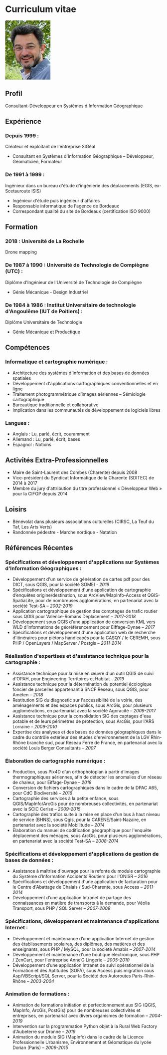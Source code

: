 # Curriculum vitae

![Photo CD](https://github.com/sigeal/cv/blob/master/images/cd.jpg)

## Profil
Consultant-Développeur en Systèmes d'Information Géographique

## Expérience

### Depuis 1999 :
Créateur et exploitant de l'entreprise SIGéal  
- Consultant en Systèmes d'Information Géographique – Développeur, Géomaticien, Formateur

### De 1991 à 1999 :
Ingénieur dans un bureau d'étude d'ingénierie des déplacements (EGIS, ex-Scetauroute ISIS)  
- Ingénieur d'étude puis ingénieur d'affaires
- Responsable informatique de l'agence de Bordeaux
- Correspondant qualité du site de Bordeaux (certification ISO 9000)

## Formation

### 2018 : Université de La Rochelle
Drone mapping

### De 1987 à 1990 : Université de Technologie de Compiègne (UTC) :
Diplôme d'Ingénieur de l'Université de Technologie de Compiègne  
- Génie Mécanique - Design Industriel

### De 1984 à 1986 : Institut Universitaire de technologie d'Angoulême (IUT de Poitiers) :
Diplôme Universitaire de Technologie  
- Génie Mécanique et Productique

## Compétences

### Informatique et cartographie numérique :
- Architecture des systèmes d'information et des bases de données spatiales
- Développement d'applications cartographiques conventionnelles et en ligne
- Traitement photogrammétrique d’images aériennes – Sémiologie cartographique
- Bureautique traditionnelle et collaborative
- Implication dans les communautés de développement de logiciels libres

### Langues :
- Anglais :	Lu, parlé, écrit, couramment
- Allemand : Lu, parlé, écrit, bases
- Espagnol : Notions

## Activités Extra-Professionnelles

- Maire de Saint-Laurent des Combes (Charente) depuis 2008
- Vice-président du Syndicat Informatique de la Charente (SDITEC) de 2014 à 2017
- Membre du jury d'attribution du titre professionnel « Développeur Web » pour la CIFOP depuis 2014

## Loisirs

- Bénévolat dans plusieurs associations culturelles (CIRSC, La Teuf du Taf, Les Arts Verts)
- Randonnée pédestre - Marche nordique - Natation

## Références Récentes

### Spécifications et développement d'applications sur Systèmes d'Information Géographiques :
- Développement d'un service de génération de cartes pdf pour des DICT, sous QGIS, pour la société SOMEI - *2019*
- Spécifications et développement d'une application de cartographie d’enquêtes origine/destination, sous ArcView/MapInfo-Access et QGIS-SpatiaLite, pour de nombreuses agglomérations, en partenariat avec la société Test-SA – *2002-2019*
- Application cartographique de gestion des comptages de trafic routier sous QGIS pour Valence-Romans Déplacement – *2017-2018*
- Développement sous QGIS d’une application de conversion KML vers WLD d’informations de géoréférencement pour Eiffage-Dynae – *2017*
- Spécifications et développement d'une application web de recherche d'itinéraires pour piétons handicapés pour la CASQY / le CEREMH, sous PHP / OpenLayers / MapServer / Postgis – *2011-2014*

### Réalisation d'expertises et d'assistance technique pour la cartographie :
- Assistance technique pour la mise en œuvre d'un outil QGIS de suivi d'OPAH, pour Engineering Territoires et Habitat - *2019*
- Assistance technique pour la détermination du potentiel écologique foncier de parcelles appartenant à SNCF Réseau, sous QGIS, pour Améten – *2018*
- Restitution SIG du diagnostic sur l'accessibilité de la voirie, des aménagements et des espaces publics, sous ArcGis, pour plusieurs agglomérations, en partenariat avec la société Agoracité – *2009-2017*
- Assistance technique pour la consolidation SIG des captages d'eau potable et de leurs périmètres de protection, sous ArcGis, pour l'ARS Lorraine – *2009-2010*
- Expertise des analyses et des bases de données géographiques dans le cadre du contrôle extérieur des études d'environnement de la LGV Rhin-Rhône branche sud, pour Réseau Ferré de France, en partenariat avec la société Louis Berger Consultants – *2007*

### Élaboration de cartographie numérique :
- Production, sous Pix4D d’un orthophotoplan à partir d’images thermographiques aériennes, afin de détecter les anomalies d’un réseau de chaleur, pour Eiffage-Dynae – *2018*
- Conversion de fichiers cartographiques dans le cadre de la DPAC A65, pour CdC Biodiversité – *2016*
- Cartographie des services à la petite enfance, sous QGIS/MapInfo/ArcGis pour de nombreuses collectivités, en partenariat avec la SCIC Cerise – *2009-2015*
- Cartographie des trafics suite à la mise en place d'un bus à haut niveau de service (BHNS), sous Qgis, pour la CARENE/Saint-Nazaire, en partenariat avec la société Mobilitude – *2014*
- Élaboration du manuel de codification géographique pour l'enquête déplacement des ménages, sous ArcGis, pour plusieurs agglomérations, en partenariat avec la société Test-SA – *2008-2014*

### Spécifications et développement d'applications de gestion de bases de données :
- Assistance à maîtrise d'ouvrage pour la refonte du module cartographie du Système d’Information Accidents Routiers pour l'ONISR – *2016*
- Spécifications et développement d'une application de facturation pour le Centre d'Abattage de Chalais / Sud-Charente, sous Access – *2011-2014*
- Développement d’une application Intranet de partage des connaissances en matière de transports à la demande, pour Véolia Transport, sous PHP / SQL Server – *2007-2009*

### Spécifications, développement et maintenance d'applications Internet :
- Développement et maintenance d’une application Internet de gestion des établissements scolaires, des diplômes, des matières et des enseignants, sous PHP / MySQL, pour la société Amabis – *2007-2014*
- Développement et maintenance d'une boutique électronique, sous PHP / ZenCart, pour l'entreprise Anne’G Lingerie – *2005-2010*
- Développement d’une application Intranet de suivi opérationnel de la Formation et des Aptitudes (SOFA), sous Access puis migration sous Asp/VBScript/SQL Server, pour la Société des Autoroutes Paris-Rhin-Rhône – *2003-2004*

### Animation de formations :
- Animation de formations initiation et perfectionnement aux SIG (QGIS, MapInfo, ArcGis, PostGis) pour de nombreuses collectivités et entreprises, en partenariat avec divers organismes de formation – *2004-2019*
- Intervention sur la programmation Python objet à la Rural Web Factory d'Aubeterre sur Dronne – *2019*
- Animation du module SIG (MapInfo) dans le cadre de la Licence Professionnelle Urbanisme, Environnement et Géomatique du lycée Dorian (Paris) – *2009-2015*
